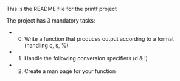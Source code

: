This is the README file for the printf project

The project has 3 mandatory tasks:
-	0. Write a function that produces output according to a format (handling c, s, %)
-	1. Handle the following conversion specifiers (d & i)
-	2. Create a man page for your function
